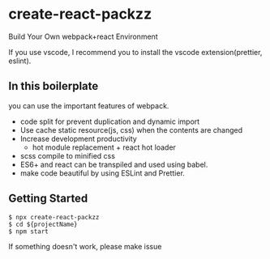 # create-react-packzz

Build Your Own webpack+react Environment

If you use vscode, I recommend you to install the vscode extension(prettier, eslint).

## In this boilerplate

you can use the important features of webpack.
- code split for prevent duplication and dynamic import
- Use cache static resource(js, css) when the contents are changed 
- Increase development productivity
  - hot module replacement + react hot loader
- scss compile to minified css
- ES6+ and react can be transpiled and used using babel.
- make code beautiful by using ESLint and Prettier.

## Getting Started

```
$ npx create-react-packzz
$ cd ${projectName}
$ npm start
```

If something doesn't work, please make issue
